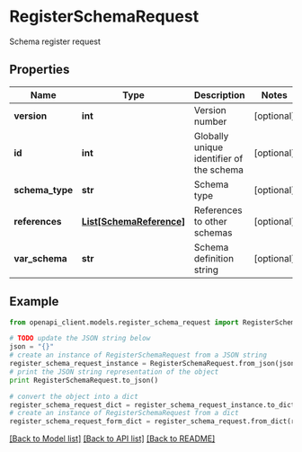 # RegisterSchemaRequest

Schema register request

## Properties
Name | Type | Description | Notes
------------ | ------------- | ------------- | -------------
**version** | **int** | Version number | [optional] 
**id** | **int** | Globally unique identifier of the schema | [optional] 
**schema_type** | **str** | Schema type | [optional] 
**references** | [**List[SchemaReference]**](SchemaReference.md) | References to other schemas | [optional] 
**var_schema** | **str** | Schema definition string | [optional] 

## Example

```python
from openapi_client.models.register_schema_request import RegisterSchemaRequest

# TODO update the JSON string below
json = "{}"
# create an instance of RegisterSchemaRequest from a JSON string
register_schema_request_instance = RegisterSchemaRequest.from_json(json)
# print the JSON string representation of the object
print RegisterSchemaRequest.to_json()

# convert the object into a dict
register_schema_request_dict = register_schema_request_instance.to_dict()
# create an instance of RegisterSchemaRequest from a dict
register_schema_request_form_dict = register_schema_request.from_dict(register_schema_request_dict)
```
[[Back to Model list]](../ccloud/README.md#documentation-for-models) [[Back to API list]](../ccloud/README.md#documentation-for-api-endpoints) [[Back to README]](../ccloud/README.md)


